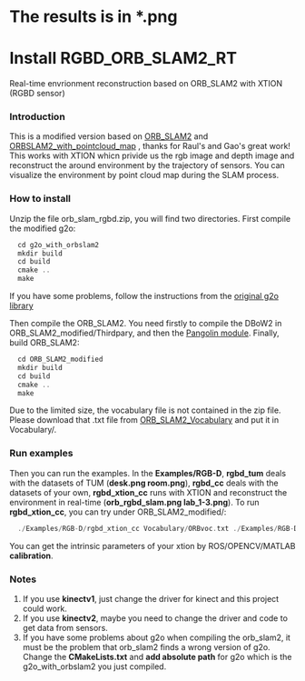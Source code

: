 # The results is in *.png
# Install RGBD_ORB_SLAM2_RT
Real-time envrionment reconstruction based on ORB_SLAM2 with XTION (RGBD sensor) <br>
 
### Introduction
This is a modified version based on [ORB_SLAM2](https://github.com/raulmur/ORB_SLAM2) and [ORBSLAM2_with_pointcloud_map](https://github.com/gaoxiang12/ORBSLAM2_with_pointcloud_map) , thanks for Raul's and Gao's great work! This works with XTION whicn privide us the rgb image and depth image and reconstruct the around environment by the trajectory of sensors. You can visualize the environment by point cloud map during the SLAM process. <br>

### How to install
Unzip the file orb_slam_rgbd.zip, you will find two directories. First compile the modified g2o: <br>
```c
  cd g2o_with_orbslam2
  mkdir build
  cd build
  cmake ..
  make 
```
If you have some problems, follow the instructions from the [original g2o library](https://github.com/RainerKuemmerle/g2o) <br>

Then compile the ORB_SLAM2. You need firstly to compile the DBoW2 in ORB_SLAM2_modified/Thirdpary, and then the [Pangolin module](https://github.com/stevenlovegrove/Pangolin). Finally, build ORB_SLAM2:
```c
  cd ORB_SLAM2_modified
  mkdir build
  cd build
  cmake ..
  make
```
Due to the limited size, the vocabulary file is not contained in the zip file. Please download that .txt file from [ORB_SLAM2_Vocabulary](https://github.com/raulmur/ORB_SLAM2/tree/master/Vocabulary) and put it in Vocabulary/.

### Run examples
Then you can run the examples. In the **Examples/RGB-D**, **rgbd_tum** deals with the datasets of TUM (**desk.png room.png**), **rgbd_cc** deals with the datasets of your own, **rgbd_xtion_cc** runs with XTION and reconstruct the environment in real-time (**orb_rgbd_slam.png lab_1-3.png**). To run **rgbd_xtion_cc**, you can try under ORB_SLAM2_modified/: <br>
```c
  ./Examples/RGB-D/rgbd_xtion_cc Vocabulary/ORBvoc.txt ./Examples/RGB-D/xtion.yaml
```
You can get the intrinsic parameters of your xtion by ROS/OPENCV/MATLAB **calibration**. <br>
 
### Notes
1. If you use **kinectv1**, just change the driver for kinect and this project could work. <br>
2. If you use **kinectv2**, maybe you need to change the driver and code to get data from sensors. <br>
3. If you have some problems about g2o when compiling the orb_slam2, it must be the problem that orb_slam2 finds a wrong version of g2o. Change the **CMakeLists.txt** and **add absolute path** for g2o which is the g2o_with_orbslam2 you just compiled.
